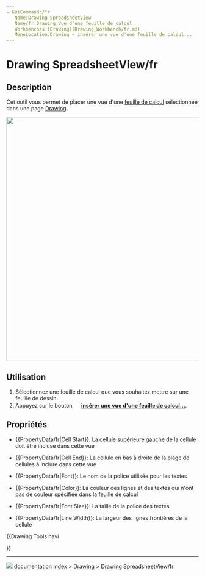 ```yaml
---
- GuiCommand:/fr
   Name:Drawing SpreadsheetView
   Name/fr:Drawing Vue d'une feuille de calcul
   Workbenches:[Drawing](Drawing_Workbench/fr.md)
   MenuLocation:Drawing → insérer une vue d'une feuille de calcul...
---
```


# Drawing SpreadsheetView/fr

## Description

Cet outil vous permet de placer une vue d\'une [feuille de calcul](Spreadsheet_Workbench/fr.md) sélectionnée dans une page [Drawing](Drawing_Workbench/fr.md).

<img alt="" src=images/Drawing_spreadsheetview.jpg  style="width:640px;">

## Utilisation

1.  Sélectionnez une feuille de calcul que vous souhaitez mettre sur une feuille de dessin
2.  Appuyez sur le bouton **<img src="images/Drawing_SpreadsheetView.png" width=16px> [insérer une vue d'une feuille de calcul...](Drawing_SpreadsheetView/fr.md)**.

## Propriétés

-    {{PropertyData/fr|Cell Start}}: La cellule supérieure gauche de la cellule doit être incluse dans cette vue

-    {{PropertyData/fr|Cell End}}: La cellule en bas à droite de la plage de cellules à inclure dans cette vue

-    {{PropertyData/fr|Font}}: Le nom de la police utilisée pour les textes

-    {{PropertyData/fr|Color}}: La couleur des lignes et des textes qui n\'ont pas de couleur spécifiée dans la feuille de calcul

-    {{PropertyData/fr|Font Size}}: La taille de la police des textes

-    {{PropertyData/fr|Line Width}}: La largeur des lignes frontières de la cellule





{{Drawing Tools navi

}}



---
![](images/Right_arrow.png) [documentation index](../README.md) > [Drawing](Category_Drawing.md) > Drawing SpreadsheetView/fr
